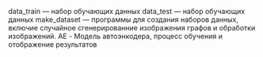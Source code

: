 data_train — набор обучающих данных
data_test — набор обучающих данных
make_dataset — программы для создания наборов данных, включие случайное сгенерированние изображения графов и обработки изображений.
AE - Модель автоэнкодера, процесс обучения и отображение результатов
